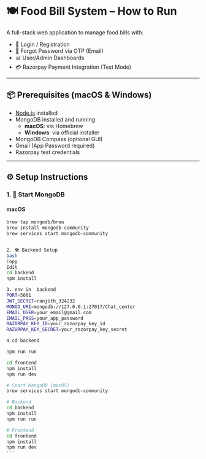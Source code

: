 # 🍽️ Food Bill System – How to Run

A full-stack web application to manage food bills with:

- 🔐 Login / Registration
- 🔁 Forgot Password via OTP (Email)
- 📊 User/Admin Dashboards
- 💳 Razorpay Payment Integration (Test Mode)

---

## 📦 Prerequisites (macOS & Windows)

- [Node.js](https://nodejs.org/) installed
- MongoDB installed and running
  - **macOS**: via Homebrew
  - **Windows**: via official installer
- MongoDB Compass (optional GUI)
- Gmail (App Password required)
- Razorpay test credentials

---

## ⚙️ Setup Instructions

### 1. 🔌 Start MongoDB

#### macOS

```bash
brew tap mongodb/brew
brew install mongodb-community
brew services start mongodb-community


2. 🛠️ Backend Setup
bash
Copy
Edit
cd backend
npm install

3. env in  backend
PORT=5001
JWT_SECRET=ranjith_324232
MONGO_URI=mongodb://127.0.0.1:27017/Chat_center
EMAIL_USER=your_email@gmail.com
EMAIL_PASS=your_app_password
RAZORPAY_KEY_ID=your_razorpay_key_id
RAZORPAY_KEY_SECRET=your_razorpay_key_secret

4 cd backend

npm run run

cd frontend
npm install
npm run dev

# Start MongoDB (macOS)
brew services start mongodb-community

# Backend
cd backend
npm install
npm run run

# Frontend
cd frontend
npm install
npm run dev
'''
